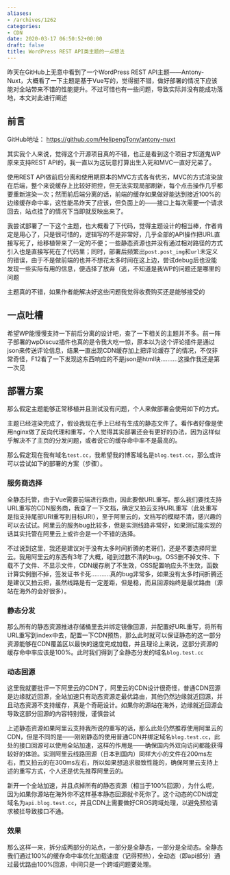 ```yaml
---
aliases:
- /archives/1262
categories:
- CDN
date: 2020-03-17 06:50:52+00:00
draft: false
title: WordPress REST API类主题的一点想法
---
```


昨天在GitHub上无意中看到了一个WordPress REST API主题——Antony-Nuxt，大概看了一下主题是基于Vue写的，觉得挺不错，做好部署的情况下应该能对全站带来不错的性能提升。不过可惜也有一些问题，导致实际并没有能成功落地，本文对此进行阐述





## 前言

GitHub地址： <a aria-label="（在新窗口打开）" href="https://github.com/HelipengTony/antony-nuxt" rel="noreferrer noopener" target="_blank">https://github.com/HelipengTony/antony-nuxt</a> 

其实我个人来说，觉得这个开源项目真的不错，也正是看到这个项目才知道鬼WP原来支持REST API的，我一直以为这玩意打算出生入死和MVC一直好兄弟了。

使用REST API做前后分离和使用期原本的MVC方式各有优劣，MVC的方式渲染放在后端，整个来说缓存上比较好把控，但无法实现局部刷新，每个点击操作几乎都要重新渲染一次；然而前后端分离的话，前端的缓存如果做好能达到接近100%的边缘缓存命中率，这性能吊炸天了应该，但负面上的——接口上每次需要一个请求回去，站点挂了的情况下当即就反映出来了。

我尝试部署了一下这个主题，也大概看了下代码，觉得主题设计的相当棒，作者肯定是用心了，只是很可惜的，逻辑写的不是非常好，几乎全部的API操作把URL直接写死了，给移植带来了一定的不便；一些静态资源也并没有通过相对路径的方式引入也是直接写死在了代码里；同时，部署后频繁出`post.post_img`和`url`未定义的错误，由于不是做前端的也并不想花太多时间在这上边，尝试debug后也没能发现一些实际有用的信息，便选择了放弃（逃，不知道是我WP的问题还是哪里的问题

主题真的不错，如果作者能解决好这些问题我觉得收费购买还是能够接受的

## 一点吐槽

希望WP能慢慢支持一下前后分离的设计吧，查了一下相关的主题并不多。前一阵子部署的wpDiscuz插件也真的是令我大吃一惊，原本以为这个评论插件是通过json来传送评论信息，结果一直出现CDN缓存加上把评论缓存了的情况，不仅非常奇怪，F12看了一下发现这东西响应的不是json是html块……….这操作我还是第一次见

## 部署方案

那么假定主题能够正常移植并且测试没有问题，个人来做部署会使用如下的方式。

主题已经渲染完成了，假设我现在手上已经有生成的静态文件了。看作者好像是使用nginx做了反向代理和重写，个人觉得其实部署还会有更好的办法，因为这样似乎解决不了主页的分发问题，或者说它的缓存命中率不是最高的。

那么假定现在我有域名`test.cc`，我希望我的博客域名是`blog.test.cc`，那么或许可以尝试如下的部署的方案（步骤）。

### 服务商选择

全静态托管，由于Vue需要前端进行路由，因此要做URL重写。那么我们要找支持URL重写的CDN服务商，我查了一下文档，确定又拍云支持URL重写（此处重写是指支持尾部URI重写到目标URI），至于阿里云的，文档写的模糊不清，感兴趣的可以去试试。阿里云的服务bug比较多，但是实测线路非常好，如果测试能实现的话其实托管在阿里云上或许会是一个不错的选择。

不过说到这里，我还是建议对于没有太多时间折腾的老哥们，还是不要选择阿里云。我用阿里云的东西有3年了大概，碰到过数不清的bug。OSS删不掉文件、下载不了文件、不显示文件，CDN缓存刷了不生效，OSS配置响应头不生效，函数计算实例删不掉，签发证书卡死………..真的bug非常多，如果没有太多时间折腾还是建议又拍云把，虽然线路是有一定差距，但是稳，而且回源始终是最优路由（源站在海外的会好很多）。

### 静态分发

那么所有的静态资源推进存储桶里去并绑定镜像回源，并配置好URL重写，将所有URL重写到index中去，配置一下CDN预热，那么此时就可以保证静态的这一部分资源能够在CDN覆盖区以最快的速度完成加载，并且理论上来说，这部分资源的缓存命中率应该是100%。此时我们得到了全静态分发的域名`blog.test.cc`

### 动态回源

这里我就要批评一下阿里云的CDN了，阿里云的CDN设计很奇怪，普通CDN回源是边缘就近回源，全站加速只有动态资源走最优路由，其他仍然边缘就近回源，并且动态资源不支持缓存，真是个奇葩设计。如果你的源站在海外，边缘就近回源会导致这部分回源的内容特别慢，谨慎尝试

上述静态资源如果阿里云支持我所说的重写的话，那么此处仍然推荐使用阿里云的CDN，但是不同的是——刚刚静态的使用普通CDN并绑定域名`blog.test.cc`，此处的接口回源可以使用全站加速，这样的作用是——确保国内外双向访问都能获得较好的体验。实测阿里云线路回源（日本到国内）同样大小的文件在200ms左右，而又拍云的在300ms左右，所以如果想追求极致性能的，确保阿里云支持上述的重写方式，个人还是优先推荐阿里云的。

新开一个全站加速，并且点掉所有的静态资源（相当于100%回源），为什么呢，因为如果你源站在海外你不这样基本静态回源就卡死你了。这个动态的CDN绑定域名为`api.blog.test.cc`，并且CDN上需要做好CROS跨域处理，以避免预检请求被拦导致接口不通。

### 效果

那么这样一来，拆分成两部分的站点，一部分是全静态，一部分是全动态。全静态我们通过100%的缓存命中率优化加载速度（记得预热），全动态（即api部分）通过最优路由100%回源，中间只是一个跨域问题要处理。